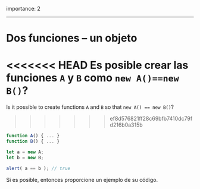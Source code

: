 importance: 2

---

# Dos funciones – un objeto

<<<<<<< HEAD
Es posible crear las funciones `A` y `B` como `new A()==new B()`?
=======
Is it possible to create functions `A` and `B` so that `new A() == new B()`?
>>>>>>> ef8d576821ff28c69bfb7410dc79fd216b0a315b

```js no-beautify
function A() { ... }
function B() { ... }

let a = new A;
let b = new B;

alert( a == b ); // true
```

Si es posible, entonces proporcione un ejemplo de su código.
